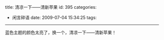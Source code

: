title: 清凉一下——清新苹果
id: 395
categories:
  - 闲言碎语
date: 2009-07-04 15:34:25
tags:
---

蓝色主题的颜色太亮了，换一个，清凉一下——清新苹果！